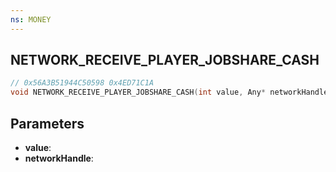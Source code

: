 ```yaml
---
ns: MONEY
---
```

## NETWORK_RECEIVE_PLAYER_JOBSHARE_CASH

```c
// 0x56A3B51944C50598 0x4ED71C1A
void NETWORK_RECEIVE_PLAYER_JOBSHARE_CASH(int value, Any* networkHandle);
```


## Parameters
* **value**: 
* **networkHandle**: 

